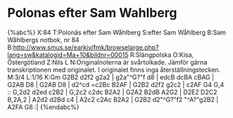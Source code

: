 # Polonas efter Sam Wahlberg

{%abc%}
X:84
T:Polonäs efter Sam Wåhlberg
S:efter Sam Wåhlberg
B:Sam Wåhlbergs notbok, nr 84
B:http://www.smus.se/earkiv/fmk/browselarge.php?lang=sw&katalogid=Ma+10&bildnr=00015
R:Slängpolska
O:Kisa, Östergötland
Z:Nils L
N:Originalnoterna är svårtolkade. Jämför gärna transkriptionen med originalet. I originalet finns inga återställningstecken.
M:3/4
L:1/16
K:Gm
G2B2 d2f2 g2a2 | g2a"^G?"f d8 | edcB dcBA cBAG | G2AB D8 |
G2AB D8 | d2^cd =c2Bc B2AF | G2B2 d2f2 g2c2 | c2AF G4 G,4 :: 
G,2d2 d2ed c2B2 | G,2c2 c2dc B2A2 | G2A2 B2dB A2G2 | D2E2 D2C2 B,2A,2 | 
A2d2 d2Bd c4 | A2c2 c2Ac B2A2 | G2B2 d2"^G?"f2 "^A?"g2B2 | A2FA G8 :|
{%endabc%}
